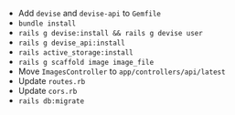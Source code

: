 * Add `devise` and `devise-api` to `Gemfile`
* `bundle install`
* `rails g devise:install && rails g devise user`
* `rails g devise_api:install`
* `rails active_storage:install`
* `rails g scaffold image image_file`
* Move `ImagesController` to `app/controllers/api/latest`
* Update `routes.rb`
* Update `cors.rb`
* `rails db:migrate`